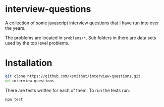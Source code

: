 # interview-questions

A collection of some javascript interview questions that I have run into over
the years.

The problems are located in `problems/*`. Sub folders in there are data sets
used by the top level problems.

# Installation

```bash
git clone https://github.com/ksmithut/interview-questions.git
cd interview-questions
```

There are tests written for each of them. To run the tests run:

```bash
npm test
```
